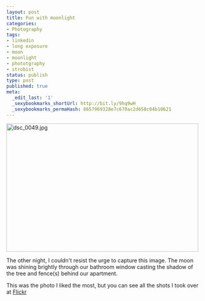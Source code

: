 ```yaml
---
layout: post
title: Fun with moonlight
categories:
- Photography
tags:
- linkedin
- long exposure
- moon
- moonlight
- phototgraphy
- strobist
status: publish
type: post
published: true
meta:
  _edit_last: '1'
  _sexybookmarks_shortUrl: http://bit.ly/9hq9wH
  _sexybookmarks_permaHash: 8657969328e7c670ac2d658c04b10621
---
```

<a href="http://www.flickr.com/photos/rgeyer/2943100497/" title="dsc_0049.jpg by qwikrex, on Flickr"><img src="http://farm4.static.flickr.com/3059/2943100497_099d85aa92.jpg" width="500" height="334" alt="dsc_0049.jpg" /></a>

The other night, I couldn't resist the urge to capture this image.  The moon was shining brightly through our bathroom window casting the shadow of the tree and fence(s) behind our apartment.

This was the photo I liked the most, but you can see all the shots I took over at <a href="http://www.flickr.com/photos/rgeyer/sets/72157608047756459/">Flickr</a>
